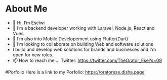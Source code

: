 # About Me
- 👋 Hi, I’m Eseiwi 
- 👀 I’m a backend developer working with Laravel, Node.js, React and Vues.
- 🌱 I’m also into Mobile Developement using Flutter(Dart)
- 💞️ I’m looking to collaborate on building Web and software solutions
- I build and develop web solutions for brands and businesses and I'm open for new roles.
- 📫 How to reach me ...
Twitter: https://twitter.com/TheOrator_Ese?s=09


#Porfolio
Here is a link to my Porfolio: https://oratorese.disha.page

<!---
TheOratorEse/TheOratorEse is a ✨ special ✨ repository because its `README.md` (this file) appears on your GitHub profile.
You can click the Preview link to take a look at your changes.
--->
